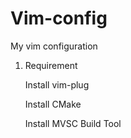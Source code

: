 # Vim-config
My vim configuration

1. Requirement

    Install vim-plug

    Install CMake

    Install MVSC Build Tool
